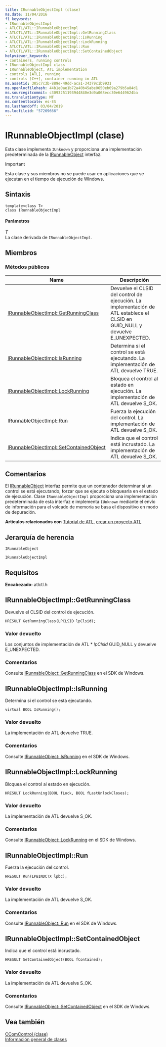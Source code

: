 ```yaml
---
title: IRunnableObjectImpl (clase)
ms.date: 11/04/2016
f1_keywords:
- IRunnableObjectImpl
- ATLCTL/ATL::IRunnableObjectImpl
- ATLCTL/ATL::IRunnableObjectImpl::GetRunningClass
- ATLCTL/ATL::IRunnableObjectImpl::IsRunning
- ATLCTL/ATL::IRunnableObjectImpl::LockRunning
- ATLCTL/ATL::IRunnableObjectImpl::Run
- ATLCTL/ATL::IRunnableObjectImpl::SetContainedObject
helpviewer_keywords:
- containers, running controls
- IRunnableObjectImpl class
- IRunnableObject, ATL implementation
- controls [ATL], running
- controls [C++], container running in ATL
ms.assetid: 305c7c3b-889e-49dd-aca1-34379c1b9931
ms.openlocfilehash: 44b1e0ae1b72a40b45abe0650eb69a279b5a84d1
ms.sourcegitcommit: c3093251193944840e3d0a068ecc30e6449624ba
ms.translationtype: MT
ms.contentlocale: es-ES
ms.lasthandoff: 03/04/2019
ms.locfileid: "57269666"
---
```

# <a name="irunnableobjectimpl-class"></a>IRunnableObjectImpl (clase)

Esta clase implementa `IUnknown` y proporciona una implementación predeterminada de la [IRunnableObject](/windows/desktop/api/objidl/nn-objidl-irunnableobject) interfaz.

> [!IMPORTANT]
>  Esta clase y sus miembros no se puede usar en aplicaciones que se ejecutan en el tiempo de ejecución de Windows.

## <a name="syntax"></a>Sintaxis

```
template<class T>
class IRunnableObjectImpl
```

#### <a name="parameters"></a>Parámetros

*T*<br/>
La clase derivada de `IRunnableObjectImpl`.

## <a name="members"></a>Miembros

### <a name="public-methods"></a>Métodos públicos

|Name|Descripción|
|----------|-----------------|
|[IRunnableObjectImpl::GetRunningClass](#getrunningclass)|Devuelve el CLSID del control de ejecución. La implementación de ATL establece el CLSID en GUID_NULL y devuelve E_UNEXPECTED.|
|[IRunnableObjectImpl::IsRunning](#isrunning)|Determina si el control se está ejecutando. La implementación de ATL devuelve TRUE.|
|[IRunnableObjectImpl::LockRunning](#lockrunning)|Bloquea el control al estado en ejecución. La implementación de ATL devuelve S_OK.|
|[IRunnableObjectImpl::Run](#run)|Fuerza la ejecución del control. La implementación de ATL devuelve S_OK.|
|[IRunnableObjectImpl::SetContainedObject](#setcontainedobject)|Indica que el control está incrustado. La implementación de ATL devuelve S_OK.|

## <a name="remarks"></a>Comentarios

El [IRunnableObject](/windows/desktop/api/objidl/nn-objidl-irunnableobject) interfaz permite que un contenedor determinar si un control se está ejecutando, forzar que se ejecute o bloquearla en el estado de ejecución. Clase `IRunnableObjectImpl` proporciona una implementación predeterminada de esta interfaz e implementa `IUnknown` mediante el envío de información para el volcado de memoria se basa el dispositivo en modo de depuración.

**Artículos relacionados con** [Tutorial de ATL](../../atl/active-template-library-atl-tutorial.md), [crear un proyecto ATL](../../atl/reference/creating-an-atl-project.md)

## <a name="inheritance-hierarchy"></a>Jerarquía de herencia

`IRunnableObject`

`IRunnableObjectImpl`

## <a name="requirements"></a>Requisitos

**Encabezado:** atlctl.h

##  <a name="getrunningclass"></a>  IRunnableObjectImpl::GetRunningClass

Devuelve el CLSID del control de ejecución.

```
HRESULT GetRunningClass(LPCLSID lpClsid);
```

### <a name="return-value"></a>Valor devuelto

Los conjuntos de implementación de ATL \* *lpClsid* GUID_NULL y devuelve E_UNEXPECTED.

### <a name="remarks"></a>Comentarios

Consulte [IRunnableObject::GetRunningClass](/windows/desktop/api/objidl/nf-objidl-irunnableobject-getrunningclass) en el SDK de Windows.

##  <a name="isrunning"></a>  IRunnableObjectImpl::IsRunning

Determina si el control se está ejecutando.

```
virtual BOOL IsRunning();
```

### <a name="return-value"></a>Valor devuelto

La implementación de ATL devuelve TRUE.

### <a name="remarks"></a>Comentarios

Consulte [IRunnableObject::IsRunning](/windows/desktop/api/objidl/nf-objidl-irunnableobject-isrunning) en el SDK de Windows.

##  <a name="lockrunning"></a>  IRunnableObjectImpl::LockRunning

Bloquea el control al estado en ejecución.

```
HRESULT LockRunning(BOOL fLock, BOOL fLastUnlockCloses);
```

### <a name="return-value"></a>Valor devuelto

La implementación de ATL devuelve S_OK.

### <a name="remarks"></a>Comentarios

Consulte [IRunnableObject::LockRunning](/windows/desktop/api/objidl/nf-objidl-irunnableobject-lockrunning) en el SDK de Windows.

##  <a name="run"></a>  IRunnableObjectImpl::Run

Fuerza la ejecución del control.

```
HRESULT Run(LPBINDCTX lpbc);
```

### <a name="return-value"></a>Valor devuelto

La implementación de ATL devuelve S_OK.

### <a name="remarks"></a>Comentarios

Consulte [IRunnableObject::Run](/windows/desktop/api/objidl/nf-objidl-irunnableobject-run) en el SDK de Windows.

##  <a name="setcontainedobject"></a>  IRunnableObjectImpl::SetContainedObject

Indica que el control está incrustado.

```
HRESULT SetContainedObject(BOOL fContained);
```

### <a name="return-value"></a>Valor devuelto

La implementación de ATL devuelve S_OK.

### <a name="remarks"></a>Comentarios

Consulte [IRunnableObject::SetContainedObject](/windows/desktop/api/objidl/nf-objidl-irunnableobject-setcontainedobject) en el SDK de Windows.

## <a name="see-also"></a>Vea también

[CComControl (clase)](../../atl/reference/ccomcontrol-class.md)<br/>
[Información general de clases](../../atl/atl-class-overview.md)
